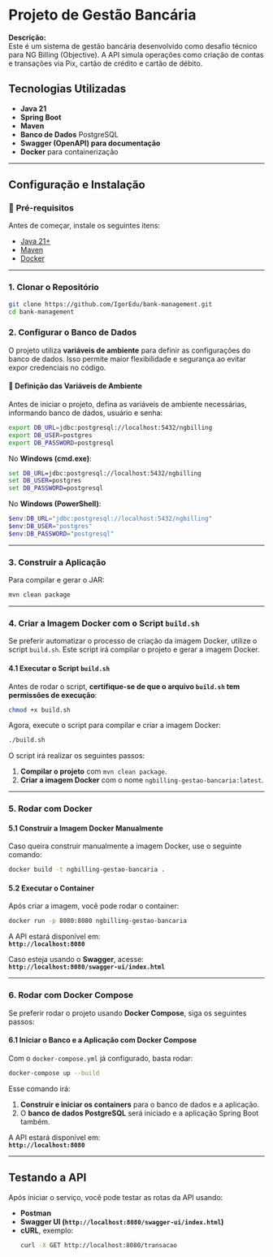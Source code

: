 # Projeto de Gestão Bancária

**Descrição:**  
Este é um sistema de gestão bancária desenvolvido como desafio técnico para NG Billing (Objective). A API simula operações como criação de contas e transações via Pix, cartão de crédito e cartão de débito.

## Tecnologias Utilizadas
- **Java 21**
- **Spring Boot**
- **Maven**
- **Banco de Dados** PostgreSQL
- **Swagger (OpenAPI) para documentação**
- **Docker** para containerização

---

## Configuração e Instalação

### 🔹 **Pré-requisitos**
Antes de começar, instale os seguintes itens:
- [Java 21+](https://www.oracle.com/java/technologies/javase/jdk21-archive-downloads.html)
- [Maven](https://maven.apache.org/download.cgi)
- [Docker](https://www.docker.com/get-started)

---

### **1. Clonar o Repositório**
```sh
git clone https://github.com/IgorEdu/bank-management.git
cd bank-management
```

### **2. Configurar o Banco de Dados**

O projeto utiliza **variáveis de ambiente** para definir as configurações do banco de dados. Isso permite maior flexibilidade e segurança ao evitar expor credenciais no código.

#### 🔹 **Definição das Variáveis de Ambiente**
Antes de iniciar o projeto, defina as variáveis de ambiente necessárias, informando banco de dados, usuário e senha:

```sh
export DB_URL=jdbc:postgresql://localhost:5432/ngbilling
export DB_USER=postgres
export DB_PASSWORD=postgresql
```

No **Windows (cmd.exe)**:
```cmd
set DB_URL=jdbc:postgresql://localhost:5432/ngbilling
set DB_USER=postgres
set DB_PASSWORD=postgresql
```

No **Windows (PowerShell)**:
```powershell
$env:DB_URL="jdbc:postgresql://localhost:5432/ngbilling"
$env:DB_USER="postgres"
$env:DB_PASSWORD="postgresql"
```

---

### **3. Construir a Aplicação**
Para compilar e gerar o JAR:
```sh
mvn clean package
```

---

### **4. Criar a Imagem Docker com o Script `build.sh`**
Se preferir automatizar o processo de criação da imagem Docker, utilize o script `build.sh`. Este script irá compilar o projeto e gerar a imagem Docker.

#### **4.1 Executar o Script `build.sh`**
Antes de rodar o script, **certifique-se de que o arquivo `build.sh` tem permissões de execução**:
```sh
chmod +x build.sh
```

Agora, execute o script para compilar e criar a imagem Docker:
```sh
./build.sh
```

O script irá realizar os seguintes passos:
1. **Compilar o projeto** com `mvn clean package`.
2. **Criar a imagem Docker** com o nome `ngbilling-gestao-bancaria:latest`.

---

### **5. Rodar com Docker**

#### **5.1 Construir a Imagem Docker Manualmente**
Caso queira construir manualmente a imagem Docker, use o seguinte comando:
```sh
docker build -t ngbilling-gestao-bancaria .
```

#### **5.2 Executar o Container**
Após criar a imagem, você pode rodar o container:
```sh
docker run -p 8080:8080 ngbilling-gestao-bancaria
```

A API estará disponível em:  
**`http://localhost:8080`**

Caso esteja usando o **Swagger**, acesse:  
**`http://localhost:8080/swagger-ui/index.html`**

---

### **6. Rodar com Docker Compose**

Se preferir rodar o projeto usando **Docker Compose**, siga os seguintes passos:

#### **6.1 Iniciar o Banco e a Aplicação com Docker Compose**
Com o `docker-compose.yml` já configurado, basta rodar:
```sh
docker-compose up --build
```

Esse comando irá:
1. **Construir e iniciar os containers** para o banco de dados e a aplicação.
2. O **banco de dados PostgreSQL** será iniciado e a aplicação Spring Boot também.

A API estará disponível em:  
**`http://localhost:8080`**

---

## **Testando a API**
Após iniciar o serviço, você pode testar as rotas da API usando:
- **Postman**
- **Swagger UI (`http://localhost:8080/swagger-ui/index.html`)**
- **cURL**, exemplo:
  ```sh
  curl -X GET http://localhost:8080/transacao
  ```
